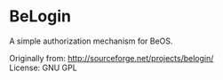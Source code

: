 BeLogin
=======

A simple authorization mechanism for BeOS.

Originally from: http://sourceforge.net/projects/belogin/  
License: GNU GPL
